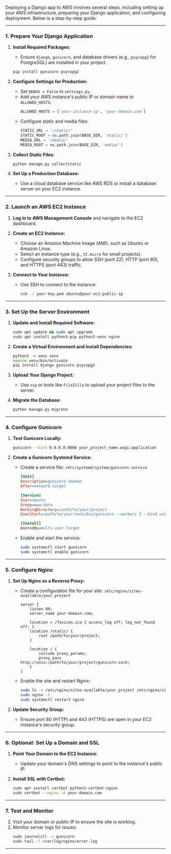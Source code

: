 Deploying a Django app to AWS involves several steps, including setting up your AWS infrastructure, preparing your Django application, and configuring deployment. Below is a step-by-step guide:

---

### **1. Prepare Your Django Application**
1. **Install Required Packages:**
   - Ensure `django`, `gunicorn`, and database drivers (e.g., `psycopg2` for PostgreSQL) are installed in your project.
   ```bash
   pip install gunicorn psycopg2
   ```
2. **Configure Settings for Production:**
   - Set `DEBUG = False` in `settings.py`.
   - Add your AWS instance's public IP or domain name to `ALLOWED_HOSTS`:
     ```python
     ALLOWED_HOSTS = ['your-instance-ip', 'your-domain.com']
     ```
   - Configure static and media files:
     ```python
     STATIC_URL = '/static/'
     STATIC_ROOT = os.path.join(BASE_DIR, 'static/')
     MEDIA_URL = '/media/'
     MEDIA_ROOT = os.path.join(BASE_DIR, 'media/')
     ```

3. **Collect Static Files:**
   ```bash
   python manage.py collectstatic
   ```

4. **Set Up a Production Database:**
   - Use a cloud database service like AWS RDS or install a database server on your EC2 instance.

---

### **2. Launch an AWS EC2 Instance**
1. **Log in to AWS Management Console** and navigate to the EC2 dashboard.
2. **Create an EC2 Instance:**
   - Choose an Amazon Machine Image (AMI), such as Ubuntu or Amazon Linux.
   - Select an instance type (e.g., `t2.micro` for small projects).
   - Configure security groups to allow SSH (port 22), HTTP (port 80), and HTTPS (port 443) traffic.

3. **Connect to Your Instance:**
   - Use SSH to connect to the instance:
     ```bash
     ssh -i your-key.pem ubuntu@your-ec2-public-ip
     ```

---

### **3. Set Up the Server Environment**
1. **Update and Install Required Software:**
   ```bash
   sudo apt update && sudo apt upgrade
   sudo apt install python3-pip python3-venv nginx
   ```

2. **Create a Virtual Environment and Install Dependencies:**
   ```bash
   python3 -m venv venv
   source venv/bin/activate
   pip install django gunicorn psycopg2
   ```

3. **Upload Your Django Project:**
   - Use `scp` or tools like `FileZilla` to upload your project files to the server.

4. **Migrate the Database:**
   ```bash
   python manage.py migrate
   ```

---

### **4. Configure Gunicorn**
1. **Test Gunicorn Locally:**
   ```bash
   gunicorn --bind 0.0.0.0:8000 your_project_name.wsgi:application
   ```

2. **Create a Gunicorn Systemd Service:**
   - Create a service file: `/etc/systemd/system/gunicorn.service`
     ```ini
     [Unit]
     Description=gunicorn daemon
     After=network.target

     [Service]
     User=ubuntu
     Group=www-data
     WorkingDirectory=/path/to/your/project
     ExecStart=/path/to/your/venv/bin/gunicorn --workers 3 --bind unix:/path/to/your/project/gunicorn.sock your_project_name.wsgi:application

     [Install]
     WantedBy=multi-user.target
     ```
   - Enable and start the service:
     ```bash
     sudo systemctl start gunicorn
     sudo systemctl enable gunicorn
     ```

---

### **5. Configure Nginx**
1. **Set Up Nginx as a Reverse Proxy:**
   - Create a configuration file for your site: `/etc/nginx/sites-available/your_project`
     ```nginx
     server {
         listen 80;
         server_name your-domain.com;

         location = /favicon.ico { access_log off; log_not_found off; }
         location /static/ {
             root /path/to/your/project;
         }

         location / {
             include proxy_params;
             proxy_pass http://unix:/path/to/your/project/gunicorn.sock;
         }
     }
     ```
   - Enable the site and restart Nginx:
     ```bash
     sudo ln -s /etc/nginx/sites-available/your_project /etc/nginx/sites-enabled
     sudo nginx -t
     sudo systemctl restart nginx
     ```

2. **Update Security Group:**
   - Ensure port 80 (HTTP) and 443 (HTTPS) are open in your EC2 instance's security group.

---

### **6. Optional: Set Up a Domain and SSL**
1. **Point Your Domain to the EC2 Instance:**
   - Update your domain's DNS settings to point to the instance's public IP.

2. **Install SSL with Certbot:**
   ```bash
   sudo apt install certbot python3-certbot-nginx
   sudo certbot --nginx -d your-domain.com
   ```

---

### **7. Test and Monitor**
1. Visit your domain or public IP to ensure the site is working.
2. Monitor server logs for issues:
   ```bash
   sudo journalctl -u gunicorn
   sudo tail -f /var/log/nginx/error.log
   ```

---